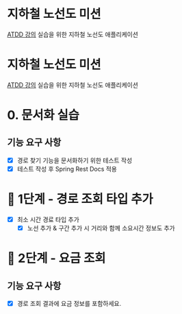 # 지하철 노선도 미션
[ATDD 강의](https://edu.nextstep.camp/c/R89PYi5H) 실습을 위한 지하철 노선도 애플리케이션

# 지하철 노선도 미션
[ATDD 강의](https://edu.nextstep.camp/c/R89PYi5H) 실습을 위한 지하철 노선도 애플리케이션

# 0. 문서화 실습
## 기능 요구 사항
- [x] 경로 찾기 기능을 문서화하기 위한 테스트 작성
- [x] 테스트 작성 후 Spring Rest Docs 적용

# 🚀 1단계 - 경로 조회 타입 추가
- [x] 최소 시간 경료 타입 추가
    - [x] 노선 추가 & 구간 추가 시 거리와 함께 소요시간 정보도 추가

# 🚀 2단계 - 요금 조회
## 기능 요구 사항
- [x] 경로 조회 결과에 요금 정보를 포함하세요.